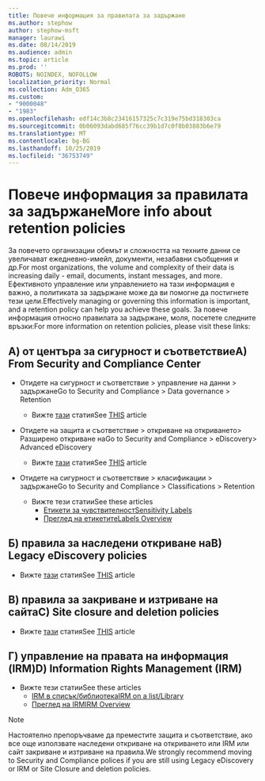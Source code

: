 ```yaml
---
title: Повече информация за правилата за задържане
ms.author: stephow
author: stephow-msft
manager: laurawi
ms.date: 08/14/2019
ms.audience: admin
ms.topic: article
ms.prod: ''
ROBOTS: NOINDEX, NOFOLLOW
localization_priority: Normal
ms.collection: Adm_O365
ms.custom:
- "9000048"
- "1983"
ms.openlocfilehash: edf14c3b8c23416157325c7c319e75bd318303ca
ms.sourcegitcommit: 0b06093dabd685f76cc39b1d7c0f8b03883b6e79
ms.translationtype: MT
ms.contentlocale: bg-BG
ms.lasthandoff: 10/25/2019
ms.locfileid: "36753749"
---
```

# <a name="more-info-about-retention-policies"></a><span data-ttu-id="813af-102">Повече информация за правилата за задържане</span><span class="sxs-lookup"><span data-stu-id="813af-102">More info about retention policies</span></span>

<span data-ttu-id="813af-103">За повечето организации обемът и сложността на техните данни се увеличават ежедневно-имейл, документи, незабавни съобщения и др.</span><span class="sxs-lookup"><span data-stu-id="813af-103">For most organizations, the volume and complexity of their data is increasing daily - email, documents, instant messages, and more.</span></span> <span data-ttu-id="813af-104">Ефективното управление или управлението на тази информация е важно, а политиката за задържане може да ви помогне да постигнете тези цели.</span><span class="sxs-lookup"><span data-stu-id="813af-104">Effectively managing or governing this information is important, and a retention policy can help you achieve these goals.</span></span> <span data-ttu-id="813af-105">За повече информация относно правилата за задържане, моля, посетете следните връзки:</span><span class="sxs-lookup"><span data-stu-id="813af-105">For more information on retention policies, please visit these links:</span></span>

## <a name="a-from-security-and-compliance-center"></a><span data-ttu-id="813af-106">А) от центъра за сигурност и съответствие</span><span class="sxs-lookup"><span data-stu-id="813af-106">A) From Security and Compliance Center</span></span>

- <span data-ttu-id="813af-107">Отидете на сигурност и съответствие > управление на данни > задържане</span><span class="sxs-lookup"><span data-stu-id="813af-107">Go to Security and Compliance > Data governance > Retention</span></span>
  - <span data-ttu-id="813af-108">Вижте [тази](https://docs.microsoft.com/office365/securitycompliance/retention-policies) статия</span><span class="sxs-lookup"><span data-stu-id="813af-108">See [THIS](https://docs.microsoft.com/office365/securitycompliance/retention-policies) article</span></span>

- <span data-ttu-id="813af-109">Отидете на защита и съответствие > откриване на откриването> Разширено откриване на</span><span class="sxs-lookup"><span data-stu-id="813af-109">Go to Security and Compliance > eDiscovery> Advanced eDiscovery</span></span> 
  - <span data-ttu-id="813af-110">Вижте [тази](https://docs.microsoft.com/office365/securitycompliance/ediscovery-cases) статия</span><span class="sxs-lookup"><span data-stu-id="813af-110">See [THIS](https://docs.microsoft.com/office365/securitycompliance/ediscovery-cases) article</span></span>

- <span data-ttu-id="813af-111">Отидете на сигурност и съответствие > класификации > задържане</span><span class="sxs-lookup"><span data-stu-id="813af-111">Go to Security and Compliance > Classifications > Retention</span></span>
  - <span data-ttu-id="813af-112">Вижте тези статии</span><span class="sxs-lookup"><span data-stu-id="813af-112">See these articles</span></span>
    - [<span data-ttu-id="813af-113">Етикети за чувствителност</span><span class="sxs-lookup"><span data-stu-id="813af-113">Sensitivity Labels</span></span>](https://docs.microsoft.com/office365/securitycompliance/sensitivity-labels)
    - [<span data-ttu-id="813af-114">Преглед на етикетите</span><span class="sxs-lookup"><span data-stu-id="813af-114">Labels Overview</span></span>](https://docs.microsoft.com/office365/securitycompliance/labels)

## <a name="b-legacy-ediscovery-policies"></a><span data-ttu-id="813af-115">Б) правила за наследени откриване на</span><span class="sxs-lookup"><span data-stu-id="813af-115">B) Legacy eDiscovery policies</span></span>

- <span data-ttu-id="813af-116">Вижте [тази](https://support.office.com/article/Set-up-an-eDiscovery-Center-in-SharePoint-Online-A18F8975-AA7F-43B4-A7D6-001D14744D8E) статия</span><span class="sxs-lookup"><span data-stu-id="813af-116">See [THIS](https://support.office.com/article/Set-up-an-eDiscovery-Center-in-SharePoint-Online-A18F8975-AA7F-43B4-A7D6-001D14744D8E) article</span></span>

## <a name="c-site-closure-and-deletion-policies"></a><span data-ttu-id="813af-117">В) правила за закриване и изтриване на сайта</span><span class="sxs-lookup"><span data-stu-id="813af-117">C) Site closure and deletion policies</span></span>

- <span data-ttu-id="813af-118">Вижте [тази](https://support.office.com/article/Use-policies-for-site-closure-and-deletion-A8280D82-27FD-48C5-9ADF-8A5431208BA5) статия</span><span class="sxs-lookup"><span data-stu-id="813af-118">See [THIS](https://support.office.com/article/Use-policies-for-site-closure-and-deletion-A8280D82-27FD-48C5-9ADF-8A5431208BA5) article</span></span>  

## <a name="d-information-rights-management-irm"></a><span data-ttu-id="813af-119">Г) управление на правата на информация (IRM)</span><span class="sxs-lookup"><span data-stu-id="813af-119">D) Information Rights Management (IRM)</span></span>

- <span data-ttu-id="813af-120">Вижте тези статии</span><span class="sxs-lookup"><span data-stu-id="813af-120">See these articles</span></span>
  - [<span data-ttu-id="813af-121">IRM в списък/библиотека</span><span class="sxs-lookup"><span data-stu-id="813af-121">IRM on a list/Library</span></span>](https://support.office.com/article/apply-information-rights-management-to-a-list-or-library-3bdb5c4e-94fc-4741-b02f-4e7cc3c54aa1)
  - [<span data-ttu-id="813af-122">Преглед на IRM</span><span class="sxs-lookup"><span data-stu-id="813af-122">IRM Overview</span></span>](https://support.office.com/article/create-and-apply-information-management-policies-eb501fe9-2ef6-4150-945a-65a6451ee9e9)

> [!Note]
> <span data-ttu-id="813af-123">Настоятелно препоръчваме да преместите защита и съответствие, ако все още използвате наследени откриване на откриването или IRM или сайт закриване и изтриване на правила.</span><span class="sxs-lookup"><span data-stu-id="813af-123">We strongly recommend moving to Security and Compliance polices if you are still using Legacy eDiscovery or IRM or Site Closure and deletion policies.</span></span>
